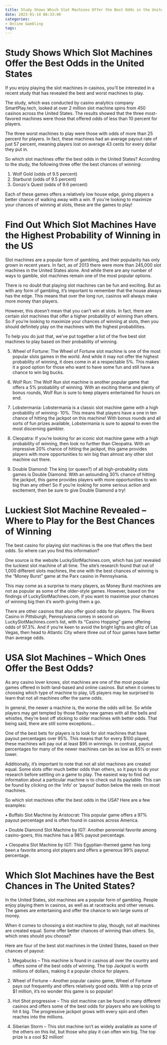 ```yaml
---
title: Study Shows Which Slot Machines Offer the Best Odds in the United States 
date: 2023-01-14 06:33:40
categories:
- Online Gambling
tags:
---
```



#  Study Shows Which Slot Machines Offer the Best Odds in the United States 

If you enjoy playing the slot machines in casinos, you'll be interested in a recent study that has revealed the best and worst machines to play.

The study, which was conducted by casino analytics company SmartPlay.tech, looked at over 2 million slot machine spins from 450 casinos across the United States. The results showed that the three most-favored machines were those that offered odds of less than 10 percent for players.

The three worst machines to play were those with odds of more than 25 percent for players. In fact, these machines had an average payout rate of just 57 percent, meaning players lost on average 43 cents for every dollar they put in.

So which slot machines offer the best odds in the United States? According to the study, the following three offer the best chances of winning:
1) Wolf Gold (odds of 9.5 percent)
2) Starburst (odds of 9.5 percent)
3) Gonzo's Quest (odds of 9.6 percent)

Each of these games offers a relatively low house edge, giving players a better chance of walking away with a win. If you're looking to maximize your chances of winning at slots, these are the games to play!

#  Find Out Which Slot Machines Have the Highest Probability of Winning in the US 

Slot machines are a popular form of gambling, and their popularity has only grown in recent years. In fact, as of 2013 there were more than 245,000 slot machines in the United States alone. And while there are any number of ways to gamble, slot machines remain one of the most popular options.

There is no doubt that playing slot machines can be fun and exciting. But as with any form of gambling, it’s important to remember that the house always has the edge. This means that over the long run, casinos will always make more money than players.

However, this doesn’t mean that you can’t win at slots. In fact, there are certain slot machines that offer a higher probability of winning than others. So if you’re looking to maximize your chances of winning at slots, then you should definitely play on the machines with the highest probabilities.

To help you do just that, we’ve put together a list of the five best slot machines to play based on their probability of winning.

5) Wheel of Fortune: The Wheel of Fortune slot machine is one of the most popular slots games in the world. And while it may not offer the highest probability of winning, it does come in at a respectable 5%. This makes it a good option for those who want to have some fun and still have a chance to win big bucks.

4) Wolf Run: The Wolf Run slot machine is another popular game that offers a 5% probability of winning. With an exciting theme and plenty of bonus rounds, Wolf Run is sure to keep players entertained for hours on end.

3) Lobstermania: Lobstermania is a classic slot machine game with a high probability of winning- 10%. This means that players have a one in ten chance of hitting the jackpot on this machine! With bonus rounds and all sorts of fun prizes available, Lobstermania is sure to appeal to even the most discerning gambler.

2) Cleopatra: If you’re looking for an iconic slot machine game with a high probability of winning, then look no further than Cleopatra. With an impressive 20% chance of hitting the jackpot, this game provides players with more opportunities to win big than almost any other slot machine out there.

1) Double Diamond: The king (or queen?) of all high-probability slots games is Double Diamond. With an astounding 30% chance of hitting the jackpot, this game provides players with more opportunities to win big than any other! So if you’re looking for some serious action and excitement, then be sure to give Double Diamond a try!

#  Luckiest Slot Machine Revealed – Where to Play for the Best Chances of Winning 

The best casino for playing slot machines is the one that offers the best odds. So where can you find this information?

One source is the website LuckySlotMachines.com, which has just revealed the luckiest slot machine of all time. The site’s research found that out of 1,000 different slots machines, the one with the best chances of winning is the “Money Burst” game at the Parx casino in Pennsylvania.

This may come as a surprise to many players, as Money Burst machines are not as popular as some of the older-style games. However, based on the findings of LuckySlotMachines.com, if you want to maximise your chances of winning big then it’s worth giving them a go.

There are other casinos that also offer good odds for players. The Rivers Casino in Pittsburgh, Pennsylvania comes in second on LuckySlotMachines.com’s list, with its “Casino Hopping” game offering odds of 97.3%. And if you’re keen to avoid the bright lights and glitz of Las Vegas, then head to Atlantic City where three out of four games have better than average odds.

#  USA Slot Machines – Which Ones Offer the Best Odds? 

As any casino lover knows, slot machines are one of the most popular games offered in both land-based and online casinos. But when it comes to choosing which type of machine to play, US players may be surprised to learn that not all machines offer the same odds.

In general, the newer a machine is, the worse the odds will be. So while players may get tempted by those flashy new games with all the bells and whistles, they’re best off sticking to older machines with better odds. That being said, there are still some exceptions…

One of the best bets for players is to look for slot machines that have payout percentages over 95%. This means that for every $100 played, these machines will pay out at least $95 in winnings. In contrast, payout percentages for many of the newer machines can be as low as 85% or even lower.

Additionally, it’s important to note that not all slot machines are created equal. Some slots offer much better odds than others, so it pays to do your research before settling on a game to play. The easiest way to find out information about a particular machine is to check out its paytable. This can be found by clicking on the ‘info’ or ‘payout’ button below the reels on most machines.

So which slot machines offer the best odds in the USA? Here are a few examples:

• Buffalo Slot Machine by Aristocrat: This popular game offers a 97% payout percentage and is often found in casinos across America.

• Double Diamond Slot Machine by IGT: Another perennial favorite among casino-goers, this machine has a 98% payout percentage.

• Cleopatra Slot Machine by IGT: This Egyptian-themed game has long been a favorite among slot players and offers a generous 99% payout percentage.

#  Which Slot Machines have the Best Chances in The United States?

In the United States, slot machines are a popular form of gambling. People enjoy playing them in casinos, as well as at racetracks and other venues. The games are entertaining and offer the chance to win large sums of money.

When it comes to choosing a slot machine to play, though, not all machines are created equal. Some offer better chances of winning than others. So, which ones should you choose?

Here are four of the best slot machines in the United States, based on their chances of payout:

1. Megabucks – This machine is found in casinos all over the country and offers some of the best odds of winning. The top Jackpot is worth millions of dollars, making it a popular choice for players.

2. Wheel of Fortune – Another popular casino game, Wheel of Fortune pays out frequently and offers relatively good odds. With a top prize of $1 million, it’s no wonder this game is so popular!

3. Hot Shot progressive – This slot machine can be found in many different casinos and offers some of the best odds for players who are looking to hit it big. The progressive jackpot grows with every spin and often reaches into the millions.

4. Siberian Storm – This slot machine isn’t as widely available as some of the others on this list, but those who play it can often win big. The top prize is a cool $2 million!